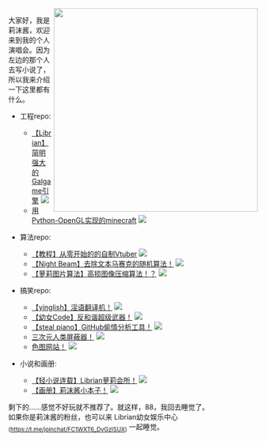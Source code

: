 

<img align='right' src='https://cdn.jsdelivr.net/gh/RimoChan/rimochan-cookbook/外/0.webp' width='412px'>

大家好，我是莉沫酱，欢迎来到我的个人演唱会。因为左边的那个人去写小说了，所以我来介绍一下这里都有什么。

+ 工程repo: 
    - [【Librian】简明强大的Galgame引擎](https://github.com/RimoChan/Librian)
    [![](https://unv-shield.librian.net/api/unv_shield?code=1&repo=RimoChan/Librian)](https://github.com/RimoChan/Librian)
    - [用Python-OpenGL实现的minecraft](https://github.com/RimoChan/minecraft)
    [![](https://unv-shield.librian.net/api/unv_shield?code=1&repo=RimoChan/minecraft)](https://github.com/RimoChan/minecraft)

+ 算法repo: 
    - [【教程】从零开始的的自制Vtuber](https://github.com/RimoChan/Vtuber_Tutorial)
    [![](https://unv-shield.librian.net/api/unv_shield?code=1&repo=RimoChan/Vtuber_Tutorial)](https://github.com/RimoChan/Vtuber_Tutorial)
    - [【Night Beam】去除文本马赛克的随机算法！](https://github.com/RimoChan/Night-Beam)
    [![](https://unv-shield.librian.net/api/unv_shield?code=1&repo=RimoChan/Night-Beam)](https://github.com/RimoChan/Night-Beam)
    - [【萝莉图片算法】高损图像压缩算法！？](https://github.com/RimoChan/loliimg)
    [![](https://unv-shield.librian.net/api/unv_shield?code=1&repo=RimoChan/loliimg)](https://github.com/RimoChan/loliimg)

+ 搞笑repo: 
    - [【yinglish】淫语翻译机！](https://github.com/RimoChan/yinglish)
    [![](https://unv-shield.librian.net/api/unv_shield?code=1&repo=RimoChan/yinglish)](https://github.com/RimoChan/yinglish)
    - [【幼女Code】反和谐超级武器！](https://github.com/RimoChan/unvcode)
    [![](https://unv-shield.librian.net/api/unv_shield?code=1&repo=RimoChan/unvcode)](https://github.com/RimoChan/unvcode)
    - [【steal piano】GitHub偷情分析工具！](https://github.com/RimoChan/steal_piano)
    [![](https://unv-shield.librian.net/api/unv_shield?code=1&repo=RimoChan/steal_piano)](https://github.com/RimoChan/steal_piano)
    - [三次元人类屏蔽器！](https://github.com/RimoChan/kill3d)
    [![](https://unv-shield.librian.net/api/unv_shield?code=1&repo=RimoChan/kill3d)](https://github.com/RimoChan/kill3d)
    - [色图网站！](https://github.com/RimoChan/color_site)
    [![](https://unv-shield.librian.net/api/unv_shield?code=1&repo=RimoChan/color_site)](https://github.com/RimoChan/color_site)
    
+ 小说和画册:
    - [【轻小说连载】Librian萝莉会所！](https://github.com/RimoChan/librian-can)
    [![](https://unv-shield.librian.net/api/unv_shield?code=1&repo=RimoChan/librian-can)](https://github.com/RimoChan/librian-can)
    - [【画册】莉沫酱小本子！](https://github.com/RimoChan/rimochan-cookbook)
    [![](https://unv-shield.librian.net/api/unv_shield?code=1&repo=RimoChan/rimochan-cookbook)](https://github.com/RimoChan/rimochan-cookbook)

剩下的……感觉不好玩就不推荐了。就这样，88，我回去睡觉了。  
如果你是莉沫酱的粉丝，也可以来 Librian幼女娱乐中心<sub>(<https://t.me/joinchat/FC1WXT6_DvGzISUX>)</sub> 一起睡觉。
